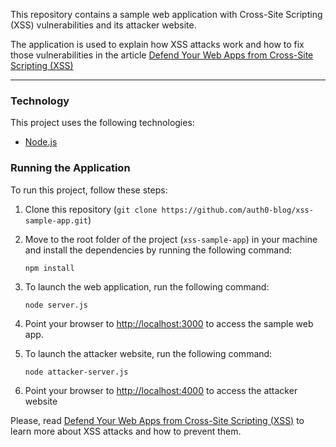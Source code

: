 This repository contains a sample web application with Cross-Site Scripting (XSS) vulnerabilities and its attacker website.

The application is used to explain how XSS attacks work and how to fix those vulnerabilities in the article [Defend Your Web Apps from Cross-Site Scripting (XSS)](https://auth0.com/blog/cross-site-scripting-xss/)

---
### Technology

This project uses the following technologies:

-  [Node.js](https://nodejs.org/)

### Running the Application

To run this project, follow these steps:

1. Clone this repository (`git clone https://github.com/auth0-blog/xss-sample-app.git`)

2. Move to the root folder of the project (`xss-sample-app`) in your machine and install the dependencies by running the following command:

   ```shell
   npm install
   ```

3. To launch the web application, run the following command:

   ```shell
   node server.js
   ```

4. Point your browser to [http://localhost:3000](http://localhost:3000) to access the sample web app.

5. To launch the attacker website, run the following command:

   ```shell
   node attacker-server.js
   ```

6. Point your browser to [http://localhost:4000](http://localhost:4000/) to access the attacker website



Please, read [Defend Your Web Apps from Cross-Site Scripting (XSS)](https://auth0.com/blog/cross-site-scripting-xss/) to learn more about XSS attacks and how to prevent them.